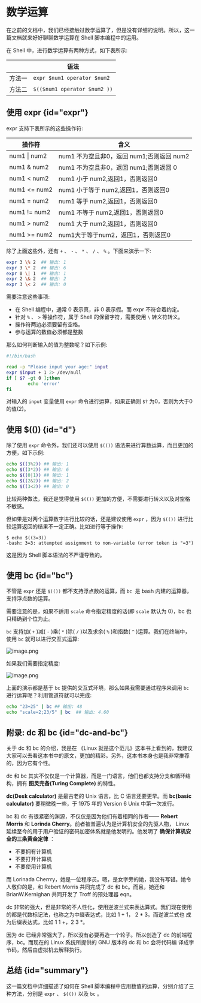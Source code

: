 # 数学运算

在之前的文档中，我们已经接触过数学运算了，但是没有详细的说明。所以，这一篇文档就来好好聊聊数学运算在 Shell 脚本编程中的运用。

在 Shell 中，进行数学运算有两种方式，如下表所示:

|     | 语法                         |
|-----|----------------------------|
| 方法一 | `expr $num1 operator $num2`  |
| 方法二 | `$(($num1 operator $num2 ))` |

## 使用 expr {id="expr"}

expr 支持下表所示的这些操作符:

| 操作符              | 含义                            |
|------------------|-------------------------------|
| num1 &#124; num2 | num1 不为空且非0，返回 num1;否则返回 num2 |
| num1 & num2      | num1 不为空且非0，返回 num1;否则返回 0    |
| num1 < num2      | num1 小于 num2,返回1，否则返回0        |
| num1 <= num2     | num1 小于等于 num2,返回1，否则返回0      |
| num1 = num2      | num1 等于 num2,返回1，否则返回0        |
| num1 != num2     | num1 不等于 num2,返回1，否则返回0       |
| num1 > num2      | num1 大于 num2,返回1，否则返回0        |
| num1 >= num2     | num1大于等于num2，返回1，否则返回0        |

除了上面这些外，还有 `+` 、 `-` 、 `*` 、 `/` 、 `%` 。下面来演示一下:
```bash
expr 3 \% 2  ## 输出: 1
expr 3 \* 2  ## 输出: 6
expr 0 \| 1  ## 输出: 1
expr 2 \& 2	 ## 输出: 2
expr 3 \< 2  ## 输出: 0
```
需要注意这些事项:

- 在 Shell 编程中，通常 0 表示真，非 0 表示假。而 expr 不符合着约定。
- 针对 `%` 、 `>` 等操作符，属于 Shell 的保留字符，需要使用 `\` 转义符转义。
- 操作符两边必须要留有空格。
- 参与运算的数值必须都是整数

那么如何判断输入的值为整数呢？如下示例:
```bash
#!/bin/bash

read -p "Please input your age:" input
expr $input + 1 2> /dev/null
if [ $? -gt 0 ];then
        echo 'error'
fi
```
对输入的 `input` 变量使用 `expr` 命令进行运算，如果正确则 `$?` 为0，否则为大于0的值(2)。

## 使用 $(()) {id="d"}

除了使用  `expr` 命令外，我们还可以使用 `$(())` 语法来进行算数运算，而且更加的方便，如下示例:
```bash
echo $((3%2)) ## 输出: 1
echo $((3*2)) ## 输出: 6
echo $((0|1)) ## 输出: 1
echo $((2&2)) ## 输出: 2
echo $((3<2)) ## 输出: 0
```
比较两种做法，我还是觉得使用 `$(())` 更加的方便，不需要进行转义以及对空格不敏感。

但如果是对两个运算数字进行比较的话，还是建议使用 `expr` ，因为 `$(())` 进行比较运算返回的结果不一定正确。比如进行等于操作:
```shell
$ echo $((3=3))
-bash: 3=3: attempted assignment to non-variable (error token is "=3")
```
这是因为 Shell 脚本语法的不严谨导致的。

## 使用 bc {id="bc"}

不管是 `expr` 还是 `$(())` 都不支持浮点数的运算，而 `bc`  是 bash 内建的运算器，支持浮点数的运算。

需要注意的是，如果不适用 `scale` 命令指定精度的话(即 `scale` 默认为 0)，bc 也只精确到个位为止。

`bc` 支持加( `+` )减( `-` )乘( `*` )除( `/` )以及求余( `%` )和指数( `^` )运算。我们在终端中，使用 `bc` 就可以进行交互式运算:

![image.png](http://file-linker.oss-cn-hangzhou.aliyuncs.com/Dh36UQnXIKwo1sGmD2SB.png)

如果我们需要指定精度:

![image.png](http://file-linker.oss-cn-hangzhou.aliyuncs.com/aeSLP7hhdkcvig6lZ0Qn.png)

上面的演示都是基于 `bc` 提供的交互式环境，那么如果我需要通过程序来调用 `bc` 进行运算呢？利用管道符就可以完成:
```bash
echo "23+25" | bc ## 输出: 48
echo "scale=2;23/5" | bc  ## 输出: 4.60
```

## 附录: dc 和 bc {id="dc-and-bc"}

关于 dc 和 bc 的介绍，我是在 《Linux 就是这个范儿》这本书上看到的，我建议大家可以去看这本书中的原文，更加的精彩。另外，这本书本身也是我非常推荐的，因为它有个性。

dc 和 bc 其实不仅仅是一个计算器，而是一门语言，他们也都支持分支和循环结构，拥有 **图灵完备(Turing Complete)** 的特性。

**dc(Desk calculator)** 是最古老的 Unix 语言，比 C 语言还要更早。而 **bc(basic calculator)** 要稍微晚一些，于 1975 年的 Version 6 Unix 中第一次发行。

bc 和 dc 有很紧密的渊源，不仅仅是因为他们有着相同的作者—— **Rebert Morris** 和 **Lorinda Cherry**。前者被普遍认为是计算机安全的先驱人物，
Linux 延续至今的用于用户验证的密码加密体系就是他发明的。他发明了 **确保计算机安全的三条黄金定律** ：

- 不要拥有计算机
- 不要打开计算机
- 不要使用计算机

而 Lorinada Cherrry，她是一位程序员。嗯，是女字旁的她，我没有写错。她令人敬仰的是，和 Rebert Morris 共同完成了 dc 和 bc。而且，她还和
BrianW.Kernighan 共同开发了 Troff 的预处理器 eqn。

dc 非常的强大，但是非常的不人性化，使用逆波兰式来表达算式。我们现在使用的都是代数标记法，也称之为中缀表达式，比如 1 + 1， 2 * 3。而逆波兰式也
成为后缀表达式，比如 1 1 +，2 3 *。

因为 dc 已经非常强大了，所以没有必要再造一个轮子。所以创造了 dc 的前端程序，bc。而现在的 Linux 系统所提供的 GNU 版本的 dc 和 bc 会将代码编
译成字节码，然后由虚拟机去解释执行。

## 总结 {id="summary"}

这一篇文档中详细描述了如何在 Shell 脚本编程中应用数值的运算，分别介绍了三种方法，分别是 `expr` 、 `$(())` 以及 `bc` 。
